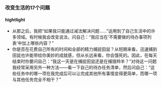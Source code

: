 ### 改变生活的17个问题
####  hightlight
- 从那之后，我把“如果我只能通过减法解决问题……”运用到了自己生活中的许多领域。有时候我会改变说法，问自己：“我应当在‘不需要做的待办事项列表’中加上哪些内容？”
- 你是否在花费自己所有的时间和全部的精力捕捉田鼠？从短期来看，迅速捕到田鼠也许能带给你美妙的成就感，但从长远来看，你会饿死的。因此，在每天结束时你要问自己：“我这一天是在捕捉田鼠还是在捕猎羚羊？”对待这一问题我经常采用另外一种方法——看一下自己的待办任务清单，然后问自己：“这些任务中的哪一项在我完成后可以让完成其他所有事情变得更简单，而哪一项与其他任务完全不相干？”